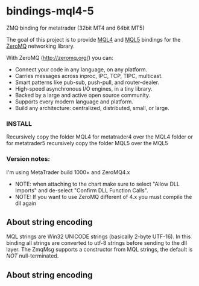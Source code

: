 # bindings-mql4-5
ZMQ binding for metatrader (32bit MT4 and 64bit MT5)

The goal of this project is to provide [MQL4](https://www.metatrader4.com/ "Metatrader 4.") and [MQL5](https://www.metatrader5.com/ "Metatrader 5.") bindings for the [ZeroMQ](http://zeromq.org/ "ZeroMQ homepage.") networking library. 

With ZeroMQ (http://zeromq.org/) you can:
* Connect your code in any language, on any platform.
* Carries messages across inproc, IPC, TCP, TIPC, multicast.
* Smart patterns like pub-sub, push-pull, and router-dealer.
* High-speed asynchronous I/O engines, in a tiny library.
* Backed by a large and active open source community.
* Supports every modern language and platform.
* Build any architecture: centralized, distributed, small, or large.

### INSTALL

Recursively copy the folder MQL4 for metatrader4 over the MQL4 folder or for metatrader5 recursively copy the folder MQL5 over the MQL5

### Version notes:
I'm using MetaTrader build 1000+ and ZeroMQ4.x  

* NOTE: when attaching to the chart make sure to select "Allow DLL Imports" and de-select "Confirm DLL Function Calls".
* NOTE: If you want to use ZeroMQ different of 4.x you must compile the dll again


## About string encoding

MQL strings are Win32 UNICODE strings (basically 2-byte UTF-16). In this binding all strings are converted to utf-8 strings before sending to the dll layer. The ZmqMsg supports a constructor from MQL strings, the default is _NOT_ null-terminated.

## About string encoding
